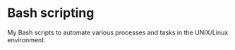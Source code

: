 # Bash scripting
My Bash scripts to automate various processes and tasks in the UNIX/Linux environment.
